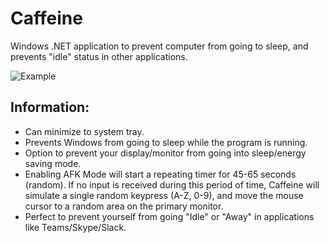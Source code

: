# Caffeine
Windows .NET application to prevent computer from going to sleep, and prevents "idle" status in other applications.

![Example](https://user-images.githubusercontent.com/42287509/121074146-10c1eb80-c799-11eb-8ad2-cf4c97fdb4fd.jpg)
## Information:
- Can minimize to system tray.
- Prevents Windows from going to sleep while the program is running.
- Option to prevent your display/monitor from going into sleep/energy saving mode.
- Enabling AFK Mode will start a repeating timer for 45-65 seconds (random). If no input is received during this period of time, Caffeine will simulate a single random keypress (A-Z, 0-9), and move the mouse cursor to a random area on the primary monitor.
- Perfect to prevent yourself from going "Idle" or "Away" in applications like Teams/Skype/Slack.

